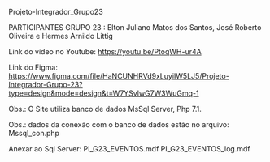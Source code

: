 Projeto-Integrador_Grupo23

PARTICIPANTES GRUPO 23 : Elton Juliano Matos dos Santos, José Roberto Oliveira e Hermes Arnildo Littig

Link do vídeo no Youtube: https://youtu.be/PtoqWH-ur4A

Link do Figma: https://www.figma.com/file/HaNCUNHRVd9xLuyiIW5LJ5/Projeto-Integrador-Grupo-23?type=design&mode=design&t=W7YSvlwG7W3WuGmq-1

Obs.: O Site utiliza banco de dados MsSql Server, Php 7.1.

Obs.: dados da conexão com o banco de dados estão no arquivo: Mssql_con.php

Anexar ao Sql Server:
PI_G23_EVENTOS.mdf
PI_G23_EVENTOS_log.mdf

